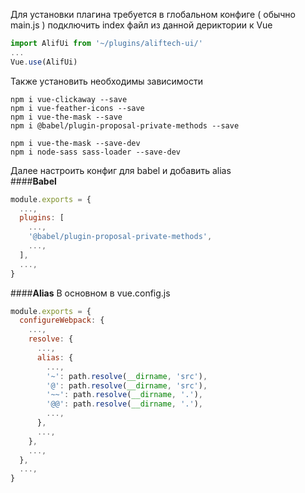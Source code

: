 Для установки плагина требуется в глобальном конфиге ( обычно main.js ) подключить index файл из данной дериктории к Vue

```javascript
import AlifUi from '~/plugins/aliftech-ui/'
...
Vue.use(AlifUi)
```

Также установить необходимы зависимости
```
npm i vue-clickaway --save
npm i vue-feather-icons --save
npm i vue-the-mask --save
npm i @babel/plugin-proposal-private-methods --save

npm i vue-the-mask --save-dev
npm i node-sass sass-loader --save-dev
```

Далее настроить конфиг для babel и добавить alias <br />
####**Babel**
```javascript
module.exports = {
  ...,
  plugins: [
    ...,
    '@babel/plugin-proposal-private-methods',
    ...,
  ],
  ...,
}
```
####**Alias**
В основном в vue.config.js
```javascript
module.exports = {
  configureWebpack: {
    ...,
    resolve: {
      ...,
      alias: {
        ...,
        '~': path.resolve(__dirname, 'src'),
        '@': path.resolve(__dirname, 'src'),
        '~~': path.resolve(__dirname, '.'),
        '@@': path.resolve(__dirname, '.'),
        ...,
      },
      ...,
    },
    ...,
  },
  ...,
}
```
